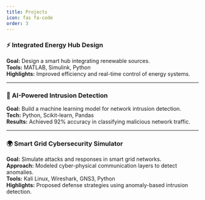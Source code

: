 ```yaml
---
title: Projects
icon: fas fa-code
order: 3
---
```


### ⚡ Integrated Energy Hub Design
**Goal:** Design a smart hub integrating renewable sources.  
**Tools:** MATLAB, Simulink, Python  
**Highlights:** Improved efficiency and real-time control of energy systems.

---

### 🧠 AI-Powered Intrusion Detection
**Goal:** Build a machine learning model for network intrusion detection.  
**Tech:** Python, Scikit-learn, Pandas  
**Results:** Achieved 92% accuracy in classifying malicious network traffic.

---

### 🌍 Smart Grid Cybersecurity Simulator
**Goal:** Simulate attacks and responses in smart grid networks.  
**Approach:** Modeled cyber-physical communication layers to detect anomalies.  
**Tools:** Kali Linux, Wireshark, GNS3, Python  
**Highlights:** Proposed defense strategies using anomaly-based intrusion detection.

